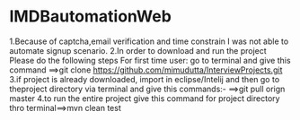 # IMDBautomationWeb
1.Because of captcha,email verification and time constrain I was not able to automate signup scenario.
2.In order to download and run the project Please do the following steps
For first time user:
go to terminal and give this command
==>git clone https://github.com/mimudutta/InterviewProjects.git
3.if project is already downloaded, import in eclipse/Intelij and then go to theproject directory via terminal and give this commands:-
==>git pull orign master
4.to run the entire project give this command for project directory thro terminal==>mvn clean test
